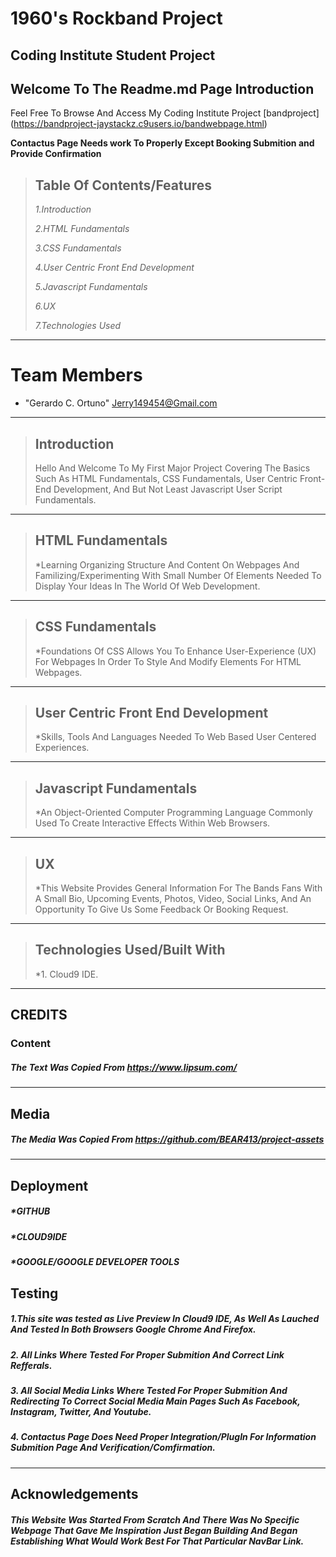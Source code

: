 1960's Rockband Project
=======================

Coding Institute Student Project
--------------------------------

## Welcome To The Readme.md Page Introduction

Feel Free To Browse And Access My Coding Institute Project [bandproject] (https://bandproject-jaystackz.c9users.io/bandwebpage.html)

**Contactus Page Needs work To Properly Except Booking Submition and Provide Confirmation**

> ## Table Of Contents/Features
>
> *1.Introduction*
>
> *2.HTML Fundamentals*
>
> *3.CSS Fundamentals*
>
> *4.User Centric Front End Development*
>
> *5.Javascript Fundamentals*
>
> *6.UX*
>
> *7.Technologies Used*
-------------------------------------

# <a name="team-members"></a>Team Members

* "Gerardo C. Ortuno" <Jerry149454@Gmail.com>
-----------------------------------------------

> ## Introduction
>
> Hello And Welcome To My First Major Project Covering The Basics Such As
> HTML Fundamentals, CSS Fundamentals, User Centric Front-End Development, And But Not Least Javascript User Script Fundamentals.
---------------------------------------------------------------------------------------------------------------------------------

> ## HTML Fundamentals
>
> *Learning Organizing Structure And Content On Webpages And Familizing/Experimenting With Small Number Of Elements Needed To Display Your Ideas In The World Of Web Development.
-------------------------------------------------------------------------------------------------------------------------------------------------------------------------------

> ## CSS Fundamentals
>
> *Foundations Of CSS Allows You To Enhance User-Experience (UX) For Webpages In Order To Style And Modify Elements For HTML Webpages.
-------------------------------------------------------------------------------------------------------------------------------------

> ## User Centric Front End Development
>
> *Skills, Tools And Languages Needed To Web Based User Centered Experiences.
---------------------------------------------------------------------------

> ## Javascript Fundamentals
>
> *An Object-Oriented Computer Programming Language Commonly Used To Create Interactive Effects Within Web Browsers.
--------------------------------------------------------------------------------------------------------------------

> ## UX
>
> *This Website Provides General Information For The Bands Fans With A Small Bio, Upcoming Events, Photos, Video, Social Links, And An Opportunity To Give Us Some Feedback Or Booking Request.
-----------------------------------------------------------------------------------------------------------------------------------------------------------------------------------------------

> ## Technologies Used/Built With
>
> *1. Cloud9 IDE.
---------------------------------

## CREDITS

### Content

##### The Text Was Copied From https://www.lipsum.com/
--------------------------------------------------

## Media

##### The Media Was Copied From https://github.com/BEAR413/project-assets
-------------------------------------------------------------------

## Deployment

##### *GITHUB
##### *CLOUD9IDE
##### *GOOGLE/GOOGLE DEVELOPER TOOLS

## Testing

##### 1.This site was tested as Live Preview In Cloud9 IDE, As Well As Lauched And Tested In Both Browsers Google Chrome And Firefox.
##### 2. All Links Where Tested For Proper Submition And Correct Link Refferals.
##### 3. All Social Media Links Where Tested For Proper Submition And Redirecting To Correct Social Media Main Pages Such As Facebook, Instagram, Twitter, And Youtube.
##### 4. Contactus Page Does Need Proper Integration/PlugIn  For Information Submition Page And Verification/Comfirmation.
------------------------------------------------------

## Acknowledgements

##### This Website Was Started From Scratch And There Was No Specific Webpage That Gave Me Inspiration Just Began Building And Began Establishing What Would Work Best For That Particular NavBar Link.





